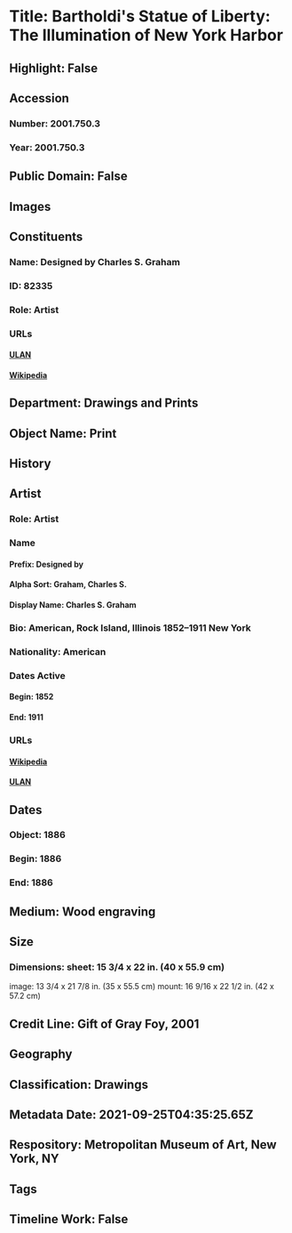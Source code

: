 # Title: Bartholdi's Statue of Liberty: The Illumination of New York Harbor
## Highlight: False
## Accession
### Number: 2001.750.3
### Year: 2001.750.3
## Public Domain: False
## Images
## Constituents
### Name: Designed by Charles S. Graham
### ID: 82335
### Role: Artist
### URLs
#### [ULAN](http://vocab.getty.edu/page/ulan/500057875)
#### [Wikipedia](https://www.wikidata.org/wiki/Q26695990)
## Department: Drawings and Prints
## Object Name: Print
## History
## Artist
### Role: Artist
### Name
#### Prefix: Designed by
#### Alpha Sort: Graham, Charles S.
#### Display Name: Charles S. Graham
### Bio: American, Rock Island, Illinois 1852–1911 New York
### Nationality: American
### Dates Active
#### Begin: 1852
#### End: 1911
### URLs
#### [Wikipedia](https://www.wikidata.org/wiki/Q26695990)
#### [ULAN](http://vocab.getty.edu/page/ulan/500057875)
## Dates
### Object: 1886
### Begin: 1886
### End: 1886
## Medium: Wood engraving
## Size
### Dimensions: sheet: 15 3/4 x 22 in. (40 x 55.9 cm)
image: 13 3/4 x 21 7/8 in. (35 x 55.5 cm)
mount: 16 9/16 x 22 1/2 in. (42 x 57.2 cm)
## Credit Line: Gift of Gray Foy, 2001
## Geography
## Classification: Drawings
## Metadata Date: 2021-09-25T04:35:25.65Z
## Respository: Metropolitan Museum of Art, New York, NY
## Tags
## Timeline Work: False